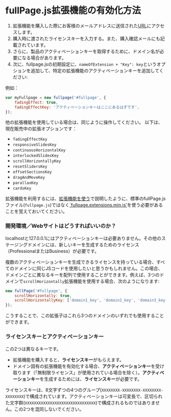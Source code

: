 # fullPage.js拡張機能の有効化方法

1. 拡張機能を購入した際にお客様のメールアドレスに送信された[URL](https://alvarotrigo.com/fullPage/extensions/activationKey.html)にアクセスします。
2. 購入時に渡されたライセンスキーを入力する。また、購入確認メールにも記載されています。
3. さらに、製品のアクティベーションキーを取得するために、ドメイン名が必要になる場合があります。
4. 次に、fullpage.jsの初期設定に、`nameOfExtension + "Key": key`というオプションを追加して、特定の拡張機能のアクティベーションキーを追加してください:

例如：

```javascript
var myFullpage = new fullpage('#fullpage', {
    fadingEffect: true,
    fadingEffectKey: 'アクティベーションキーはここにあるはずです',
});
```

他の拡張機能を使用している場合は、同じように操作してください。
以下は、現在販売中の拡張オプションです：

* `fadingEffectKey`
* `responsiveSlidesKey`
* `continuousHorizontalKey`
* `interlockedSlidesKey`
* `scrollHorizontallyKey`
* `resetSlidersKey`
* `offsetSectionsKey`
* `dragAndMoveKey`
* `parallaxKey`
* `cardsKey`

拡張機能を利用するには、[拡張機能を使う](https://github.com/alvarotrigo/fullPage.js#use-extensions)で説明したように、標準のfullPage.jsファイル(`fullpage.js`)ではなく[`fullpage.extensions.min.js'](https://github.com/alvarotrigo/fullPage.js/blob/master/dist/fullpage.extensions.min.js)を使う必要があることを覚えておいてください。

### 開発環境／Webサイトはどうすればいいのか？
localhostと127.0.0.1にはアクティベーションキーは必要ありません。その他のステージングドメインには、新しいキーを生成するためのライセンス（ProfessionalまたはBusiness）が必要です。

複数のアクティベーションキーを生成できるライセンスを持っている場合、すべてのドメインに同じJSコードを使用したいと思うかもしれません。この場合、ドメインごとに異なるキーを配列で使用することができます。例えば、3つのドメインで`scrollHorizontally`拡張機能を使用する場合、次のようになります:

```js
new fullPage('#fullpage', {
    scrollHorizontally: true,
    scrollHorizontallyKey: ['domain1_key', 'domain2_key', 'domain3_key']
});
```

こうすることで、この拡張子はこれら3つのドメインのいずれでも使用することができます。

### ライセンスキーとアクティベーションキー
この2つは異なるキーです。
- 拡張機能を購入すると、**ライセンスキー**がもらえます。
- ドメイン固有の拡張機能を有効化する場合、**アクティベーションキー**を受け取ります（「無制限ライセンス」が使用されている場合を除く）。**アクティベーションキー**を生成するためには、**ライセンスキー**が必要です。

ライセンスキーは、8文字ずつの4つのグループ(`XXXXXXXX-XXXXXXXX-XXXXXXXX-XXXXXXXX`)で構成されています。アクティベーションキーは可変長で、区切られた文字群(`XXXXXXXXXXXXXXXXXXXXXXXXXXXXXXX`)で構成されるものではありません。この2つを混同しないでください。
